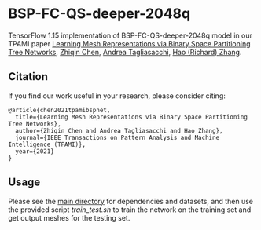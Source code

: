 # BSP-FC-QS-deeper-2048q
TensorFlow 1.15 implementation of BSP-FC-QS-deeper-2048q model in our TPAMI paper [Learning Mesh Representations via Binary Space Partitioning Tree Networks](https://www.sfu.ca/~zhiqinc/bspnet/TPAMI_BSPNET.pdf), [Zhiqin Chen](https://www.sfu.ca/~zhiqinc/), [Andrea Tagliasacchi](https://gfx.uvic.ca/people/ataiya/), [Hao (Richard) Zhang](https://www.cs.sfu.ca/~haoz/).


## Citation
If you find our work useful in your research, please consider citing:

	@article{chen2021tpamibspnet,
	  title={Learning Mesh Representations via Binary Space Partitioning Tree Networks},
	  author={Zhiqin Chen and Andrea Tagliasacchi and Hao Zhang},
	  journal={IEEE Transactions on Pattern Analysis and Machine Intelligence (TPAMI)},
	  year={2021}
	}


## Usage

Please see the [main directory](https://github.com/czq142857/BSP-NET-original) for dependencies and datasets, and then use the provided script *train_test.sh* to train the network on the training set and get output meshes for the testing set.
